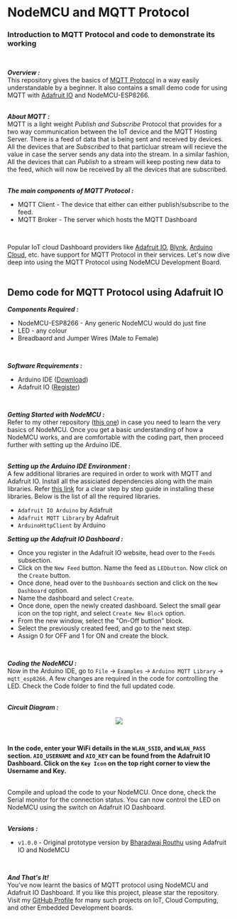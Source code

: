 # NodeMCU and MQTT Protocol
### Introduction to MQTT Protocol and code to demonstrate its working  
<br/>  

***Overview :***  
This repository gives the basics of [MQTT Protocol](https://mqtt.org/) in a way easily understandable by a beginner. It also contains a small demo code for using MQTT with [Adafruit IO](https://io.adafruit.com/) and NodeMCU-ESP8266.  
<br/>

***About MQTT :***  
MQTT is a light weight *Publish and Subscribe* Protocol that provides for a two way communication between the IoT device and the MQTT Hosting Server. There is a feed of data that is being sent and received by devices. All the devices that are *Subscribed* to that particluar stream will recieve the value in case the server sends any data into the stream. In a similar fashion, All the devices that can *Publish* to a stream will keep posting new data to the feed, which will now be received by all the devices that are subscribed.  
<br/>

***The main components of MQTT Protocol :***  
- MQTT Client - The device that either can either publish/subscribe to the feed.
- MQTT Broker - The server which hosts the MQTT Dashboard
<br/>  
  
Popular IoT cloud Dashboard providers like [Adafruit IO](https://io.adafruit.com/), [Blynk](https://blynk.io/), [Arduino Cloud](https://create.arduino.cc/iot), etc. have support for MQTT Protocol in their services. Let's now dive deep into using the MQTT Protocol using NodeMCU Development Board.  
<br/>  

## Demo code for MQTT Protocol using Adafruit IO

***Components Required :***  
- NodeMCU-ESP8266 - Any generic NodeMCU would do just fine
- LED - any colour
- Breadbaord and Jumper Wires (Male to Female)  
<br/>

***Software Requirements :***  
- Arduino IDE ([Download](https://www.arduino.cc/en/software))
- Adafruit IO ([Register](https://io.adafruit.com/))  
<br/>  

***Getting Started with NodeMCU :***  
Refer to my other repository ([this one](https://github.com/Bharadwaj-R/NodeMCU-and-Arduino-Cloud)) in case you need to learn the very basics of NodeMCU. Once you get a basic understanding of how a NodeMCU works, and are comfortable with the coding part, then proceed further with setting up the Arduino IDE.  
<br/>

***Setting up the Arduino IDE Environment :***  
A few additional libraries are required in order to work with MQTT and Adafruit IO. Install all the assiciated dependencies along with the main libraries. Refer [this link]() for a clear step by step guide in installing these libraries. Below is the list of all the required libraries.  
- `Adafruit IO Arduino` by Adafruit  
- `Adafruit MQTT Library` by Adafruit  
- `ArduinoHttpClient` by Arduino  

***Setting up the Adafruit IO Dashboard :***  
- Once you register in the Adafruit IO website, head over to the `Feeds` subsection.  
- Click on the `New Feed` button. Name the feed as `LEDbutton`. Now click on the `Create` button.
- Once done, head over to the `Dashboards` section and click on the `New Dashboard` option.
- Name the dashboard and select `Create`.
- Once done, open the newly created dashboard. Select the small gear icon on the top right, and select `Create New Block` option.
- From the new window, select the "On-Off buttion" block. 
- Select the previously created feed, and go to the next step.
- Assign 0 for OFF and 1 for ON and create the block.
<br/>  

***Coding the NodeMCU :***  
Now in the Arduino IDE, go to `File` -> `Examples` -> `Arduino MQTT Library` -> `mqtt_esp8266`. A few changes are required in the code for controlling the LED. Check the Code folder to find the full updated code.  
<br/>

***Circuit Diagram :***   
<p align="center">
  <kbd>
    <img src="https://user-images.githubusercontent.com/77038120/207405935-549fdbbf-c8fa-4156-ac06-95bcbd6035da.png">
  </kbd>
</p>  
<br/>

**In the code, enter your WiFi details in the `WLAN_SSID`, and `WLAN_PASS` section. `AIO_USERNAME` and `AIO_KEY` can be found from the Adafruit IO Dashboard. Click on the `Key Icon` on the top right corner to view the Username and Key.**  
<br/>

Compile and upload the code to your NodeMCU. Once done, check the Serial monitor for the connection status. You can now control the LED on NodeMCU using the switch on Adafruit IO Dashboard.  
<br/>

***Versions :***  
- `v1.0.0` - Original prototype version by [Bharadwaj Routhu](https://github.com/Bharadwaj-R) using Adafruit IO and NodeMCU
<br/>  

***And That's It!***  
You've now learnt the basics of MQTT protocol using NodeMCU and Adafruit IO Dashboard. If you like this project, please star the repository. Visit my [GitHub Profile](https://github.com/Bharadwaj-R) for many such projects on IoT, Cloud Computing, and other Embedded Development boards.
